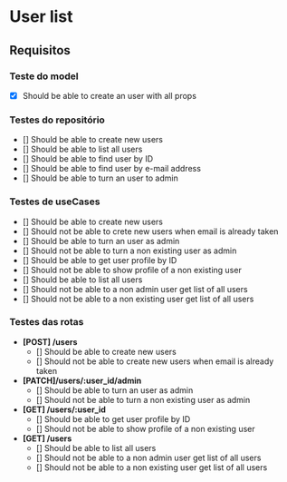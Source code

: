 # User list

## Requisitos

### **Teste do model**

- [x] Should be able to create an user with all props

### **Testes do repositório**

- [] Should be able to create new users
- [] Should be able to list all users
- [] Should be able to find user by ID
- [] Should be able to find user by e-mail address
- [] Should be able to turn an user to admin

### **Testes de useCases**

- [] Should be able to create new users
- [] Should not be able to crete new users when email is already taken
- [] Should be able to turn an user as admin
- [] Should not be able to turn a non existing user as admin
- [] Should be able to get user profile by ID
- [] Should not be able to show profile of a non existing user
- [] Should be able to list all users
- [] Should not be able to a non admin user get list of all users
- [] Should not be able to a non existing user get list of all users

### **Testes das rotas**

- **[POST] /users**
  - [] Should be able to create new users
  - [] Should not be able to create new users when email is already taken
- **[PATCH]/users/:user_id/admin**
  - [] Should be able to turn an user as admin
  - [] Should not be able to turn a non existing user as admin
- **[GET] /users/:user_id**
  - [] Should be able to get user profile by ID
  - [] Should not be able to show profile of a non existing user
- **[GET] /users**
  - [] Should be able to list all users
  - [] Should not be able to a non admin user get list of all users
  - [] Should not be able to a non existing user get list of all users
  